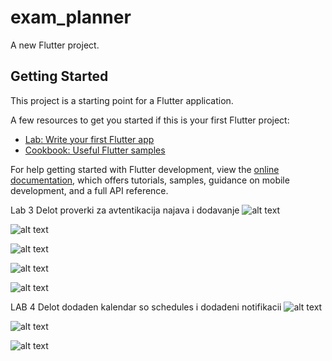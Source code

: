 # exam_planner

A new Flutter project.

## Getting Started

This project is a starting point for a Flutter application.

A few resources to get you started if this is your first Flutter project:

- [Lab: Write your first Flutter app](https://docs.flutter.dev/get-started/codelab)
- [Cookbook: Useful Flutter samples](https://docs.flutter.dev/cookbook)

For help getting started with Flutter development, view the
[online documentation](https://docs.flutter.dev/), which offers tutorials,
samples, guidance on mobile development, and a full API reference.

Lab 3 Delot proverki za avtentikacija najava i dodavanje 
![alt text](image.png)

![alt text](image-1.png)

![alt text](image-2.png)

![alt text](image-3.png)

![alt text](image-4.png)



LAB 4 Delot dodaden kalendar so schedules i dodadeni notifikacii
![alt text](image-5.png)


![alt text](image-6.png)

![alt text](image-7.png)